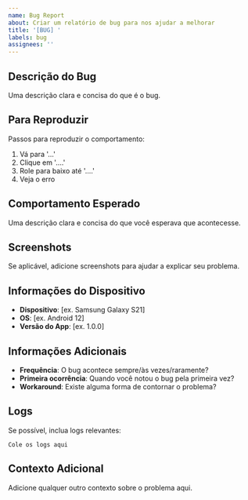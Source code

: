 ```yaml
---
name: Bug Report
about: Criar um relatório de bug para nos ajudar a melhorar
title: '[BUG] '
labels: bug
assignees: ''
---
```


## Descrição do Bug
Uma descrição clara e concisa do que é o bug.

## Para Reproduzir
Passos para reproduzir o comportamento:
1. Vá para '...'
2. Clique em '....'
3. Role para baixo até '....'
4. Veja o erro

## Comportamento Esperado
Uma descrição clara e concisa do que você esperava que acontecesse.

## Screenshots
Se aplicável, adicione screenshots para ajudar a explicar seu problema.

## Informações do Dispositivo
- **Dispositivo**: [ex. Samsung Galaxy S21]
- **OS**: [ex. Android 12]
- **Versão do App**: [ex. 1.0.0]

## Informações Adicionais
- **Frequência**: O bug acontece sempre/às vezes/raramente?
- **Primeira ocorrência**: Quando você notou o bug pela primeira vez?
- **Workaround**: Existe alguma forma de contornar o problema?

## Logs
Se possível, inclua logs relevantes:
```
Cole os logs aqui
```

## Contexto Adicional
Adicione qualquer outro contexto sobre o problema aqui.

